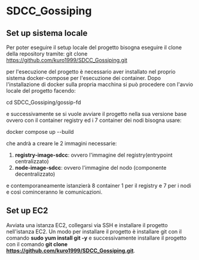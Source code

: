 # SDCC_Gossiping
## Set up sistema locale

Per poter eseguire il setup locale del progetto bisogna eseguire il clone della repository tramite:
git clone https://github.com/kuro1999/SDCC_Gossiping.git

per l'esecuzione del progetto è necessario aver installato nel proprio sistema docker-compose per l'esecuzione dei container.
Dopo l'installazione di docker sulla propria macchina si può procedere con l'avvio locale del progetto facendo:

cd SDCC_Gossiping/gossip-fd

e successivamente se si vuole avviare il progetto nella sua versione base ovvero con il container registry ed i 7 container dei nodi bisogna usare:

docker compose up --build

che andrà a creare le 2 immagini necessarie:
1) **registry-image-sdcc**: ovvero l'immagine del registry(entrypoint centralizzato)
2) **node-image-sdcc**: ovvero l'immagine del nodo (componente decentralizzato)

e contemporaneamente istanzierà 8 container 1 per il registry e 7 per i nodi e così cominceranno le comunicazioni.

## Set up EC2
Avviata una istanza EC2, collegarsi via SSH e installare il progetto nell'istanza EC2. Un modo per installare il progetto è installare git con il comando **sudo yum install git -y** e successivamente installare il progetto con il comando **git clone https://github.com/kuro1999/SDCC_Gossiping.git**.
